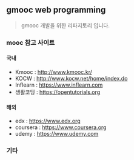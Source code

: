 ## gmooc web programming
> gmooc 개발을 위한 리파지토리 입니다.

### mooc 참고 사이트
#### 국내
- Kmooc : http://www.kmooc.kr/
- KOCW : http://www.kocw.net/home/index.do
- Inflearn : https://www.inflearn.com
- 생활코딩 : https://opentutorials.org

#### 해외
- edx : https://www.edx.org
- coursera : https://www.coursera.org
- udemy : https://www.udemy.com

### 기타 
